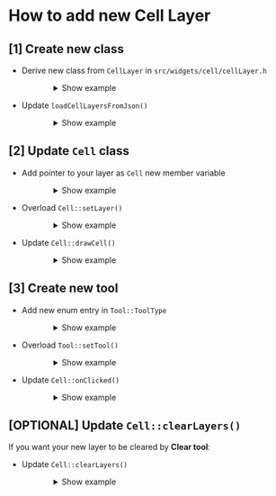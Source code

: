 # How to add new Cell Layer

## [1] Create new class

- Derive new class from `CellLayer` in `src/widgets/cell/cellLayer.h`

<details style="margin-left: 5rem;">

<summary>Show example</summary>

``` cpp
class Background : public CellLayer {
   public:
    static const Background* getBackground(const QString& name) {
        for (Background* i : k_backgrounds_) {
            if (i->name_ == name) {
                return i;
            }
        }

        return nullptr;
    };

    static const QList<Background*> list() { return k_backgrounds_; };

   protected:
    Background(QString name, QString file_path)
        : CellLayer{std::move(name), std::move(file_path)} {
        k_backgrounds_.push_back(this);
    }
    Background() : CellLayer("No Background") {
        k_backgrounds_.push_back(this);
    }

    inline static QList<Background*> k_backgrounds_{};
    inline static const QString kJsonName{"Background"};

    friend void loadCellLayersFromJson();
};
```

</details>

- Update `loadCellLayersFromJson()`

<details style="margin-left: 5rem;">

<summary>Show example</summary>

``` cpp
inline void loadCellLayersFromJson() {
    // ...

    // Background
            new Background{};
            for (QJsonValue i : json[Background::kJsonName].toArray()) {
                QString name{i[Settings::JSON::CellLayer::kNameKey].toString()};
                QString file_name{
                    i[Settings::JSON::CellLayer::kFileKey].toString()};

                if (name.isEmpty() || file_name.isEmpty()) {
                    continue;
                }
                QFile file{Settings::kCellLayerResourcesDirPath + file_name};
                if (!file.exists()) {
                    continue;
                }

                new Background{name, file.fileName()};
            }

    // ...
}
```

</details>

## [2] Update `Cell` class

- Add pointer to your layer as `Cell` new member variable

<details style="margin-left: 5rem;">

<summary>Show example</summary>

``` cpp
class Cell : public QLabel {
    // ...

    private:
    const Background* background_{nullptr};

    // ...
}
```

</details>

- Overload `Cell::setLayer()`

<details style="margin-left: 5rem;">

<summary>Show example</summary>

``` cpp
class Cell : public QLabel {
    // ...

    private:
    void setLayer(const Background* background) { background_ = background; }

    // ...
}
```

</details>

- Update `Cell::drawCell()`

<details style="margin-left: 5rem;">

<summary>Show example</summary>

``` cpp
class Cell : public QLabel {
    // ...

    private:
    void drawCell() {
        // Background
        if (background_ == nullptr || background_->isEmpty()) {
            if (k_use_default_background_ && k_default_background_ != nullptr)
                *pixmap_ = k_default_background_->scaled(size_, size_);
            else
                pixmap_->fill(background_color_);
        } else {
            *pixmap_ = background_->pixmap()->scaled(size_, size_);
        }

        // ...
    }

    // ...
}
```

</details>

## [3] Create new tool

- Add new enum entry in `Tool::ToolType`

<details style="margin-left: 5rem;">

<summary>Show example</summary>

``` cpp
class Tool{
    // ...

    enum ToolType {
        // ...
        kBackground,
        // Add new entries here
        kEnumLength,
    };

    // ...
}
```

</details>

- Overload `Tool::setTool()`

<details style="margin-left: 5rem;">

<summary>Show example</summary>

``` cpp
class Tool{
    // ...

    static void setTool(const Background* background) {
        tool_type_ = kBackground;
        cell_layer_ = background;
    }

    // ...
}
```

</details>

- Update `Cell::onClicked()`

<details style="margin-left: 5rem;">

<summary>Show example</summary>

``` cpp
class Cell : public QLabel {
    // ...

    private slots:
    void onClicked() {
        switch (Tool::toolType()) {
            // ...

            case Tool::kBackground:
                setLayer(static_cast<const Background*>(Tool::cell_layer()));
                drawCell();
                break;
            case Tool::kNone:
            case Tool::kEnumLength:
                break;
        }
    }

    // ...
}
```

</details>

## [OPTIONAL] Update `Cell::clearLayers()`

If you want your new layer to be cleared by **Clear tool**:

- Update `Cell::clearLayers()`

<details style="margin-left: 5rem;">

<summary>Show example</summary>

``` cpp
class Cell : public QLabel {
    // ...

    private:
    void clearLayers() {
        // ...

        background_ = nullptr;
    }

    // ...
}
```

</details>
